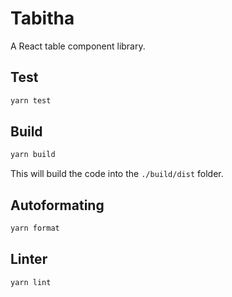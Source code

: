 # Tabitha
A React table component library.

## Test
```bash
yarn test
```

## Build
```bash
yarn build
```
This will build the code into the `./build/dist` folder.

## Autoformating
```bash
yarn format
```  

## Linter
```bash
yarn lint
```
